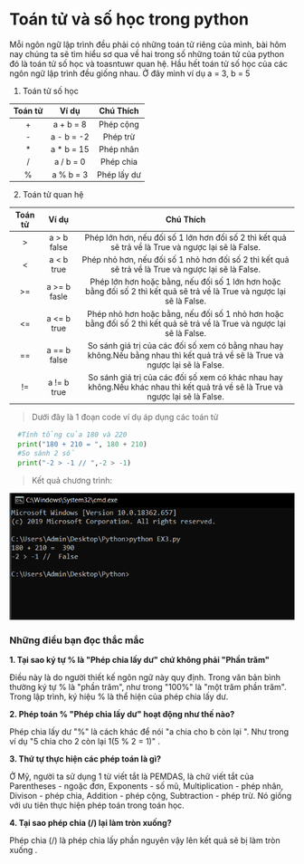 # Toán tử và số học trong python #

Mỗi ngôn ngữ lập trình đều phải có những toán tử riêng của mình, bài hôm nay chúng ta sẽ tìm hiểu sơ qua về hai trong số những toán tử của python đó là toán tử số học và toasntuwr quan hệ.
Hầu hết toán tử số học của các ngôn ngữ lập trình đều giống nhau. Ở đây mình ví dụ a = 3, b = 5

1. Toán tử số học

|Toán tử    |Ví dụ      |Chú Thích   |
|:---------:|:---------:|:----------:|
|+          |a + b = 8  |Phép cộng   |
|-          |a - b = -2 |Phép trừ    |
|*          |a * b = 15 |Phép nhân   |
|/          |a / b = 0  |Phép chia   |
|%          |a % b = 3  |Phép lấy dư |

2. Toán tử quan hệ

|Toán tử    |Ví dụ      |Chú Thích   |
|:---------:|:---------:|:----------:|
|>          |a > b  false|Phép lớn hơn, nếu đối số 1 lớn hơn đối số 2 thì kết quả sẽ trả về là True và ngược lại sẽ là False.|
|<          |a < b  true|Phép nhỏ hơn, nếu đối số 1 nhỏ hơn đối số 2 thì kết quả sẽ trả về là True và ngược lại sẽ là False.|
|>=         |a >= b  fasle|Phép lớn hơn hoặc bằng, nếu đối số 1 lớn hơn hoặc bằng đối số 2 thì kết quả sẽ trả về là True và ngược lại sẽ là False.|
|<=         |a <= b  true|Phép nhỏ hơn hoặc bằng, nếu đối số 1 nhỏ hơn hoặc bằng đối số 2 thì kết quả sẽ trả về là True và ngược lại sẽ là False.|
|==         |a == b  false|So sánh giá trị của các đối số xem có bằng nhau hay không.Nếu bằng nhau thì kết quả trả về sẽ là True và ngược lại sẽ là False.|
|!=         |a != b  true|So sánh giá trị của các đối số xem có khác nhau hay không.Nếu khác nhau thì kết quả trả về sẽ là True và ngược lại sẽ là False.|

>Dưới đây là 1 đoạn code ví dụ áp dụng các toán tử

```python
  #Tính tổng của 180 và 220
  print("180 + 210 = ", 180 + 210)
  #So sánh 2 số
  print("-2 > -1 // ",-2 > -1)
```
>Kết quả chương trình:

![picture alt](./image/1.PNG)

 ### Những điều bạn đọc thắc mắc ###

**1. Tại sao ký tự % là "Phép chia lấy dư" chứ không phải "Phần trăm"**

  Điều này là do người thiết kế ngôn ngữ này quy định. Trong văn bản bình thường ký tự % là "phần trăm", như trong "100%" là "một trăm phần trăm". Trong lập trình, ký hiệu % là thể hiện của phép chia lấy dư.

**2. Phép toán % "Phép chia lấy dư" hoạt động như thế nào?**

  Phép chia lấy dư "%" là cách khác để nói "a  chia cho b còn lại ". Như trong ví dụ "5 chia cho 2 còn lại 1(5 % 2 = 1)" .

**3. Thứ tự thực hiện các phép toán là gì?**

  Ở Mỹ, người ta sử dụng 1 từ viết tắt là PEMDAS, là chữ viết tắt của Parentheses - ngoặc đơn, Exponents - số mũ, Multiplication - phép nhân, Divison - phép chia, Addition - phép cộng, Subtraction - phép trừ. Nó giống với ưu tiên thực hiện phép toán trong toán học.

**4. Tại sao phép chia (/) lại làm tròn xuống?**

  Phép chia (/) là phép chia lấy phần nguyên vậy lên kết quả sẽ bị làm tròn xuống .
